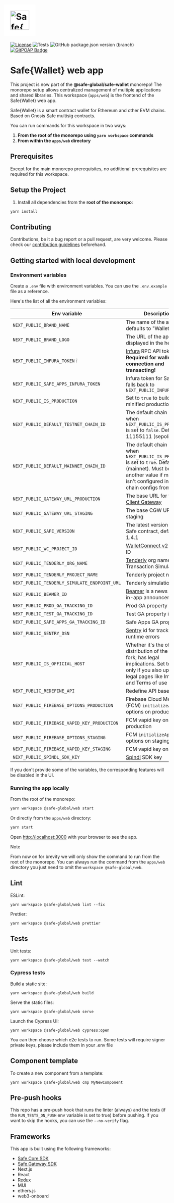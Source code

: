 # <img src="https://github.com/user-attachments/assets/b8249113-d515-4c91-a12a-f134813614e8" height="60" valign="middle" alt="Safe{Wallet}" style="background: #fff; padding: 20px; margin: 0 -20px" />

[![License](https://img.shields.io/github/license/safe-global/safe-wallet-web)](https://github.com/safe-global/safe-wallet-web/blob/main/LICENSE)
![Tests](https://img.shields.io/github/actions/workflow/status/safe-global/safe-wallet-web/test.yml?branch=main&label=tests)
![GitHub package.json version (branch)](https://img.shields.io/github/package-json/v/safe-global/safe-wallet-web)
[![GitPOAP Badge](https://public-api.gitpoap.io/v1/repo/safe-global/safe-wallet-web/badge)](https://www.gitpoap.io/gh/safe-global/safe-wallet-web)

# Safe{Wallet} web app

This project is now part of the **@safe-global/safe-wallet** monorepo! The monorepo setup allows centralized management
of multiple
applications and shared libraries. This workspace (`apps/web`) is the frontend of the Safe{Wallet} web app.

Safe{Wallet} is a smart contract wallet for Ethereum and other EVM chains. Based on Gnosis Safe multisig contracts.

You can run commands for this workspace in two ways:

1. **From the root of the monorepo using `yarn workspace` commands**
2. **From within the `apps/web` directory**

## Prerequisites

Except for the main monorepo prerequisites, no additional prerequisites are required for this workspace.

## Setup the Project

1. Install all dependencies from the **root of the monorepo**:

```bash
yarn install
```

## Contributing

Contributions, be it a bug report or a pull request, are very welcome. Please check
our [contribution guidelines](CONTRIBUTING.md) beforehand.

## Getting started with local development

### Environment variables

Create a `.env` file with environment variables. You can use the `.env.example` file as a reference.

Here's the list of all the environment variables:

| Env variable                                 | Description                                                                                                                                                             |
| -------------------------------------------- | ----------------------------------------------------------------------------------------------------------------------------------------------------------------------- |
| `NEXT_PUBLIC_BRAND_NAME`                     | The name of the app, defaults to "Wallet fork"                                                                                                                          |
| `NEXT_PUBLIC_BRAND_LOGO`                     | The URL of the app logo displayed in the header                                                                                                                         |
| `NEXT_PUBLIC_INFURA_TOKEN` ❕                | [Infura](https://docs.infura.io/infura/networks/ethereum/how-to/secure-a-project/project-id) RPC API token. **Required for wallet connection and transacting!**                                                     |
| `NEXT_PUBLIC_SAFE_APPS_INFURA_TOKEN`         | Infura token for Safe Apps, falls back to `NEXT_PUBLIC_INFURA_TOKEN`                                                                                                    |
| `NEXT_PUBLIC_IS_PRODUCTION`                  | Set to `true` to build a minified production app                                                                                                                        |
| `NEXT_PUBLIC_DEFAULT_TESTNET_CHAIN_ID`       | The default chain ID used when `NEXT_PUBLIC_IS_PRODUCTION` is set to `false`. Defaults to 11155111 (sepolia)                                                            |
| `NEXT_PUBLIC_DEFAULT_MAINNET_CHAIN_ID`       | The default chain ID used when `NEXT_PUBLIC_IS_PRODUCTION` is set to `true`. Defaults to 1 (mainnet). Must be set to another value if mainnet isn't configured in the chain configs from CGW. |
| `NEXT_PUBLIC_GATEWAY_URL_PRODUCTION`         | The base URL for the [Safe Client Gateway](https://github.com/safe-global/safe-client-gateway)                                                                          |
| `NEXT_PUBLIC_GATEWAY_URL_STAGING`            | The base CGW URL on staging                                                                                                                                             |
| `NEXT_PUBLIC_SAFE_VERSION`                   | The latest version of the Safe contract, defaults to 1.4.1                                                                                                              |
| `NEXT_PUBLIC_WC_PROJECT_ID`                  | [WalletConnect v2](https://docs.walletconnect.com/2.0/cloud/relay) project ID                                                                                           |
| `NEXT_PUBLIC_TENDERLY_ORG_NAME`              | [Tenderly](https://tenderly.co) org name for Transaction Simulation                                                                                                     |
| `NEXT_PUBLIC_TENDERLY_PROJECT_NAME`          | Tenderly project name                                                                                                                                                   |
| `NEXT_PUBLIC_TENDERLY_SIMULATE_ENDPOINT_URL` | Tenderly simulation URL                                                                                                                                                 |
| `NEXT_PUBLIC_BEAMER_ID`                      | [Beamer](https://www.getbeamer.com) is a news feed for in-app announcements                                                                                             |
| `NEXT_PUBLIC_PROD_GA_TRACKING_ID`            | Prod GA property id                                                                                                                                                     |
| `NEXT_PUBLIC_TEST_GA_TRACKING_ID`            | Test GA property id                                                                                                                                                     |
| `NEXT_PUBLIC_SAFE_APPS_GA_TRACKING_ID`       | Safe Apps GA property id                                                                                                                                                |
| `NEXT_PUBLIC_SENTRY_DSN`                     | [Sentry](https://sentry.io) id for tracking runtime errors                                                                                                              |
| `NEXT_PUBLIC_IS_OFFICIAL_HOST`               | Whether it's the official distribution of the app, or a fork; has legal implications. Set to true only if you also update the legal pages like Imprint and Terms of use |
| `NEXT_PUBLIC_REDEFINE_API`                   | Redefine API base URL                                                                                                                                                   |
| `NEXT_PUBLIC_FIREBASE_OPTIONS_PRODUCTION`    | Firebase Cloud Messaging (FCM) `initializeApp` options on production                                                                                                    |
| `NEXT_PUBLIC_FIREBASE_VAPID_KEY_PRODUCTION`  | FCM vapid key on production                                                                                                                                             |
| `NEXT_PUBLIC_FIREBASE_OPTIONS_STAGING`       | FCM `initializeApp` options on staging                                                                                                                                  |
| `NEXT_PUBLIC_FIREBASE_VAPID_KEY_STAGING`     | FCM vapid key on staging                                                                                                                                                |
| `NEXT_PUBLIC_SPINDL_SDK_KEY`                 | [Spindl](http://spindl.xyz) SDK key                                                                                                                                     |

If you don't provide some of the variables, the corresponding features will be disabled in the UI.

### Running the app locally

From the root of the monorepo:

```bash
yarn workspace @safe-global/web start
```

Or directly from the `apps/web` directory:

```bash
yarn start
```

Open [http://localhost:3000](http://localhost:3000) with your browser to see the app.

> [!NOTE]
>
> From now on for brevity we will only show the command to run from the root of the monorepo. You can always run the command from the `apps/web` directory you just need to omit the `workspace @safe-global/web`.

## Lint

ESLint:

```
yarn workspace @safe-global/web lint --fix
```

Prettier:

```
yarn workspace @safe-global/web prettier
```

## Tests

Unit tests:

```
yarn workspace @safe-global/web test --watch
```

### Cypress tests

Build a static site:

```
yarn workspace @safe-global/web build
```

Serve the static files:

```
yarn workspace @safe-global/web serve
```

Launch the Cypress UI:

```
yarn workspace @safe-global/web cypress:open
```

You can then choose which e2e tests to run.
Some tests will require signer private keys, please include them in your .env file

## Component template

To create a new component from a template:

```
yarn workspace @safe-global/web cmp MyNewComponent
```

## Pre-push hooks

This repo has a pre-push hook that runs the linter (always) and the tests (if the `RUN_TESTS_ON_PUSH` env variable is
set to true)
before pushing. If you want to skip the hooks, you can use the `--no-verify` flag.

## Frameworks

This app is built using the following frameworks:

- [Safe Core SDK](https://github.com/safe-global/safe-core-sdk)
- [Safe Gateway SDK](https://github.com/safe-global/safe-gateway-typescript-sdk)
- Next.js
- React
- Redux
- MUI
- ethers.js
- web3-onboard